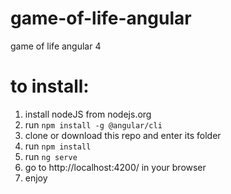 # game-of-life-angular
game of life angular 4

# to install:
1. install nodeJS from nodejs.org
2. run `npm install -g @angular/cli`
3. clone or download this repo and enter its folder
4. run `npm install`
5. run `ng serve`
6. go to http://localhost:4200/ in your browser
7. enjoy


